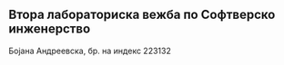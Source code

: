 Втора лабораториска вежба по Софтверско инженерство
-----------------------------------------------------
Бојана Андреевска, бр. на индекс 223132
